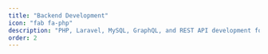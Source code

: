 ```yaml
---
title: "Backend Development"
icon: "fab fa-php"
description: "PHP, Laravel, MySQL, GraphQL, and REST API development for robust and scalable backend systems."
order: 2
---
```

